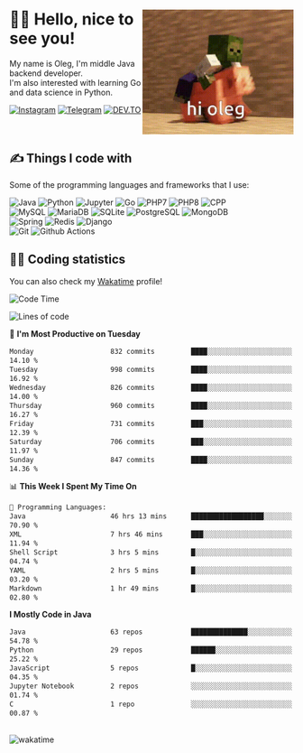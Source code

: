 <div>
   <img align="right" height="221" src="res/hi-oleg.gif" alt="hello, it's me riding on the pig">
   <div>
      <h1>👨‍🌾 Hello, nice to see you!</h1>
      <p>My name is Oleg, I'm middle Java backend developer.<br>I'm also interested with learning Go and data science in Python.</p>
      <div>
         <a href="https://instagram.com/gatetrasher"><img alt="Instagram" src="https://img.shields.io/badge/Instagram-E4405F?&style=for-the-badge&logo=instagram&logoColor=white" ></a>
         <a href="https://t.me/hteppl"><img alt="Telegram" src="https://img.shields.io/badge/Telegram-26A5E4?&style=for-the-badge&logo=telegram&logoColor=white" ></a>
         <a href="https://dev.to/hteppl"><img alt="DEV.TO" src="https://img.shields.io/badge/dev.to-0A0A0A?&style=for-the-badge&logo=devdotto&logoColor=white" ></a>
      </div>
   </div>
</div>
<br>
<br>
<div>
   <h2>✍️ Things I code with</h2>
   <p>Some of the programming languages and frameworks that I use:</p>
   <p>
      <img alt="Java" src="https://img.shields.io/badge/Java-ED8B00?style=flat-square&logo=java&logoColor=white" />
      <img alt="Python" src="https://img.shields.io/badge/Python-3776AB?style=flat-square&logo=python&logoColor=white" />
      <img alt="Jupyter" src="https://img.shields.io/badge/Jupyter-F37626?style=flat-square&logo=jupyter&logoColor=white" />
      <img alt="Go" src="https://img.shields.io/badge/Go-00ADD8?style=flat-square&logo=go&logoColor=white" /> 
      <img alt="PHP7" src="https://img.shields.io/badge/PHP_7-777BB4?style=flat-square&logo=php&logoColor=white" />
      <img alt="PHP8" src="https://img.shields.io/badge/PHP_8-777BB4?style=flat-square&logo=php&logoColor=white" />
      <img alt="CPP" src="https://img.shields.io/badge/C++-00599C?style=flat-square&logo=cplusplus&logoColor=white" />
      <br>
      <img alt="MySQL" src="https://img.shields.io/badge/MySQL-4479A1?style=flat-square&logo=mysql&logoColor=white" />
      <img alt="MariaDB" src="https://img.shields.io/badge/MariaDB-003545?style=flat-square&logo=mariadb&logoColor=white" />
      <img alt="SQLite" src="https://img.shields.io/badge/SQLite-003B57?style=flat-square&logo=sqlite&logoColor=white" />
      <img alt="PostgreSQL" src="https://img.shields.io/badge/PostgreSQL-4169E1?style=flat-square&logo=postgresql&logoColor=white" />
      <img alt="MongoDB" src="https://img.shields.io/badge/MongoDB-47A248?style=flat-square&logo=mongodb&logoColor=white" />
      <br>
      <img alt="Spring" src="https://img.shields.io/badge/Spring-6DB33F?style=flat-square&logo=spring&logoColor=white" />
      <img alt="Redis" src="https://img.shields.io/badge/Redis-DC382D?style=flat-square&logo=redis&logoColor=white" />
      <img alt="Django" src="https://img.shields.io/badge/Django-092E20?style=flat-square&logo=django&logoColor=white" />
      <br>
      <img alt="Git" src="https://img.shields.io/badge/Git-F05032?style=flat-square&logo=git&logoColor=white" />
      <img alt="Github Actions" src="https://img.shields.io/badge/Github_Actions-2088FF?style=flat-square&logo=github-actions&logoColor=white" />
   </p>
</div>
<div>
   <h2>👨‍💻 Coding statistics</h2>
   <p>You can also check my <a href="https://wakatime.com/@hteppl">Wakatime</a> profile!</p>

   <!--START_SECTION:waka-->
![Code Time](http://img.shields.io/badge/Code%20Time-3%2C654%20hrs%2022%20mins-blue)

![Lines of code](https://img.shields.io/badge/From%20Hello%20World%20I%27ve%20Written-1.9%20million%20lines%20of%20code-blue)

📅 **I'm Most Productive on Tuesday** 

```text
Monday                   832 commits         ████░░░░░░░░░░░░░░░░░░░░░   14.10 % 
Tuesday                  998 commits         ████░░░░░░░░░░░░░░░░░░░░░   16.92 % 
Wednesday                826 commits         ████░░░░░░░░░░░░░░░░░░░░░   14.00 % 
Thursday                 960 commits         ████░░░░░░░░░░░░░░░░░░░░░   16.27 % 
Friday                   731 commits         ███░░░░░░░░░░░░░░░░░░░░░░   12.39 % 
Saturday                 706 commits         ███░░░░░░░░░░░░░░░░░░░░░░   11.97 % 
Sunday                   847 commits         ████░░░░░░░░░░░░░░░░░░░░░   14.36 % 
```


📊 **This Week I Spent My Time On** 

```text
💬 Programming Languages: 
Java                     46 hrs 13 mins      ██████████████████░░░░░░░   70.90 % 
XML                      7 hrs 46 mins       ███░░░░░░░░░░░░░░░░░░░░░░   11.94 % 
Shell Script             3 hrs 5 mins        █░░░░░░░░░░░░░░░░░░░░░░░░   04.74 % 
YAML                     2 hrs 5 mins        █░░░░░░░░░░░░░░░░░░░░░░░░   03.20 % 
Markdown                 1 hr 49 mins        █░░░░░░░░░░░░░░░░░░░░░░░░   02.80 % 
```

**I Mostly Code in Java** 

```text
Java                     63 repos            ██████████████░░░░░░░░░░░   54.78 % 
Python                   29 repos            ██████░░░░░░░░░░░░░░░░░░░   25.22 % 
JavaScript               5 repos             █░░░░░░░░░░░░░░░░░░░░░░░░   04.35 % 
Jupyter Notebook         2 repos             ░░░░░░░░░░░░░░░░░░░░░░░░░   01.74 % 
C                        1 repo              ░░░░░░░░░░░░░░░░░░░░░░░░░   00.87 % 
```




<!--END_SECTION:waka-->
</div>
<br>
<img src="https://wakatime.com/share/@hteppl/18a68a4e-e1fb-41eb-b9f2-e999d76b9bac.svg" alt="wakatime">

